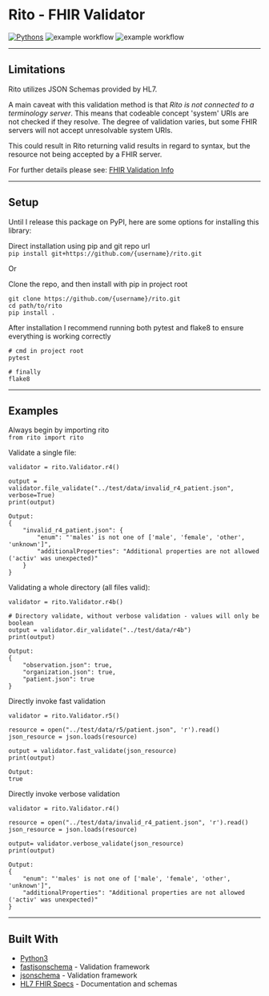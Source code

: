 # Rito - FHIR Validator

[![Pythons](https://img.shields.io/badge/python-3.8+-blue.svg)](https://www.python.org/downloads/release/python-3810/)
![example workflow](https://github.com/ZanePaksi/rito/actions/workflows/flake8.yml/badge.svg)
![example workflow](https://github.com/ZanePaksi/rito/actions/workflows/pytest.yml/badge.svg)

---

## Limitations
Rito utilizes JSON Schemas provided by HL7.

A main caveat with this validation method is that *Rito is not connected to a terminology server*.
This means that codeable concept 'system' URIs are not checked if they resolve. The degree of validation
varies, but some FHIR servers will not accept unresolvable system URIs.

This could result in Rito returning valid results in regard to syntax, but the resource not being 
accepted by a FHIR server.

For further details please see:
[FHIR Validation Info](https://www.hl7.org/fhir/validation.html)

---

## Setup

Until I release this package on PyPI, here are some options for installing this library:

Direct installation using pip and git repo url  
```pip install git+https://github.com/{username}/rito.git```

Or

Clone the repo, and then install with pip in project root
```
git clone https://github.com/{username}/rito.git
cd path/to/rito
pip install .
```  

After installation I recommend running both pytest and flake8 to ensure everything is working correctly
```
# cmd in project root
pytest

# finally
flake8
```

---

## Examples
Always begin by importing rito  
`from rito import rito`

Validate a single file:  
```
validator = rito.Validator.r4()

output = validator.file_validate("../test/data/invalid_r4_patient.json", verbose=True)
print(output)

Output:
{
    "invalid_r4_patient.json": {
        "enum": "'males' is not one of ['male', 'female', 'other', 'unknown']",
        "additionalProperties": "Additional properties are not allowed ('activ' was unexpected)"
    }
}
```

Validating a whole directory (all files valid):
```
validator = rito.Validator.r4b()

# Directory validate, without verbose validation - values will only be boolean
output = validator.dir_validate("../test/data/r4b")
print(output)

Output:
{
    "observation.json": true,
    "organization.json": true,
    "patient.json": true
}
```

Directly invoke fast validation
```
validator = rito.Validator.r5()

resource = open("../test/data/r5/patient.json", 'r').read()
json_resource = json.loads(resource)

output = validator.fast_validate(json_resource)
print(output)

Output:
true
```

Directly invoke verbose validation
```
validator = rito.Validator.r4()

resource = open("../test/data/invalid_r4_patient.json", 'r').read()
json_resource = json.loads(resource)

output= validator.verbose_validate(json_resource)
print(output)

Output:
{
    "enum": "'males' is not one of ['male', 'female', 'other', 'unknown']",
    "additionalProperties": "Additional properties are not allowed ('activ' was unexpected)"
}
```

---

## Built With

* [Python3](https://www.python.org/)
* [fastjsonschema](https://pypi.org/project/fastjsonschema/) - Validation framework
* [jsonschema](https://pypi.org/project/jsonschema/) - Validation framework
* [HL7 FHIR Specs](http://hl7.org/fhir/directory.html) - Documentation and schemas
